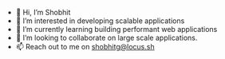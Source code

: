 - 👋 Hi, I’m Shobhit
- 👀 I’m interested in developing scalable applications
- 🌱 I’m currently learning building performant web applications
- 💞️ I’m looking to collaborate on large scale applications.
- 📫 Reach out to me on shobhitg@locus.sh
<!---
shobhit-locus/shobhit-locus is a ✨ special ✨ repository because its `README.md` (this file) appears on your GitHub profile.
You can click the Preview link to take a look at your changes.
--->
